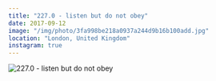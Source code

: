```yaml
---
title: "227.0 - listen but do not obey"
date: 2017-09-12
image: "/img/photo/3fa998be218a0937a244d9b16b100add.jpg"
location: "London, United Kingdom"
instagram: true
---
```


![227.0 - listen but do not obey](/img/photo/3fa998be218a0937a244d9b16b100add.jpg)
